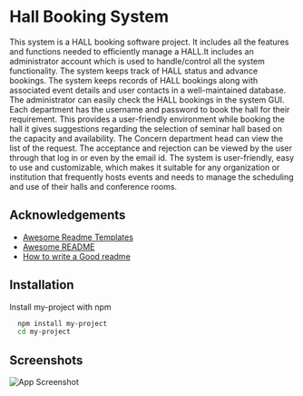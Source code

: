 
# Hall Booking System

This system is a HALL booking software project. It includes all the features and functions
needed to efficiently manage a HALL.It includes an administrator account which is used
to handle/control all the system functionality. The system keeps track of HALL status and
advance bookings.
The system keeps records of HALL bookings along with associated event details
and user contacts in a well-maintained database. The administrator can easily check the
HALL bookings in the system GUI. Each department has the username and password to
book the hall for their requirement.
This provides a user-friendly environment while booking the hall it gives
suggestions regarding the selection of seminar hall based on the capacity and availability.
The Concern department head can view the list of the request. The acceptance and
rejection can be viewed by the user through that log in or even by the email id.
The system is user-friendly, easy to use and customizable, which makes it
suitable for any organization or institution that frequently hosts events and needs to
manage the scheduling and use of their halls and conference rooms.


## Acknowledgements

 - [Awesome Readme Templates](https://awesomeopensource.com/project/elangosundar/awesome-README-templates)
 - [Awesome README](https://github.com/matiassingers/awesome-readme)
 - [How to write a Good readme](https://bulldogjob.com/news/449-how-to-write-a-good-readme-for-your-github-project)



## Installation

Install my-project with npm

```bash
  npm install my-project
  cd my-project
```
    
## Screenshots

![App Screenshot]("./screenshots/1.png")


